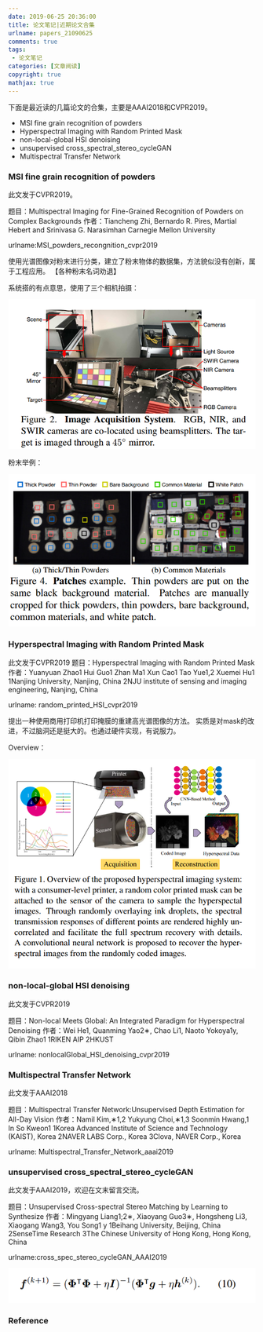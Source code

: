 ```yaml
---
date: 2019-06-25 20:36:00
title: 论文笔记|近期论文合集
urlname: papers_21090625
comments: true
tags:
 - 论文笔记
categories: [文章阅读]
copyright: true
mathjax: true
---
```





下面是最近读的几篇论文的合集，主要是AAAI2018和CVPR2019。
- MSI fine grain recognition of powders
- Hyperspectral Imaging with Random Printed Mask
- non-local-global HSI denoising
- unsupervised cross_spectral_stereo_cycleGAN
- Multispectral Transfer Network


<!--more-->




### MSI fine grain recognition of powders

此文发于CVPR2019。

题目：Multispectral Imaging for Fine-Grained Recognition of Powders on Complex Backgrounds
作者：Tiancheng Zhi, Bernardo R. Pires, Martial Hebert and Srinivasa G. Narasimhan
Carnegie Mellon University

urlname:MSI_powders_recongnition_cvpr2019

使用光谱图像对粉末进行分类，建立了粉末物体的数据集，方法貌似没有创新，属于工程应用。
【各种粉末名词劝退】

系统搭的有点意思，使用了三个相机拍摄：

<div align = center>
<img src = ./papers_201906_spectral/powder_system.png />
</div>

粉末举例：
<div align = center>
<img src = ./papers_201906_spectral/powder_eg.png />
</div>






### Hyperspectral Imaging with Random Printed Mask

此文发于CVPR2019
题目：Hyperspectral Imaging with Random Printed Mask
作者：Yuanyuan Zhao1 Hui Guo1 Zhan Ma1 Xun Cao1 Tao Yue1,2 Xuemei Hu1
1Nanjing University, Nanjing, China
2NJU institute of sensing and imaging engineering, Nanjing, China


urlname: random_printed_HSI_cvpr2019


提出一种使用商用打印机打印掩膜的重建高光谱图像的方法。
实质是对mask的改进，不过脑洞还是挺大的。也通过硬件实现，有说服力。

Overview：
<div align = center>
<img src = ./papers_201906_spectral/HSIrandom_mask.png />
</div>



### non-local-global HSI denoising

此文发于CVPR2019

题目：Non-local Meets Global: An Integrated Paradigm for Hyperspectral Denoising
作者：Wei He1, Quanming Yao2∗, Chao Li1, Naoto Yokoya1y, Qibin Zhao1
1RIKEN AIP 2HKUST

urlname: nonlocalGlobal_HSI_denoising_cvpr2019



### Multispectral Transfer Network

此文发于AAAI2018

题目：Multispectral Transfer Network:Unsupervised Depth Estimation for All-Day Vision
作者：Namil Kim,∗1,2 Yukyung Choi,∗1,3 Soonmin Hwang,1 In So Kweon1
1Korea Advanced Institute of Science and Technology (KAIST), Korea
2NAVER LABS Corp., Korea 3Clova, NAVER Corp., Korea


urlname: Multispectral_Transfer_Network_aaai2019





### unsupervised cross_spectral_stereo_cycleGAN


此文发于AAAI2019，欢迎在文末留言交流。


题目：Unsupervised Cross-spectral Stereo Matching by Learning to Synthesize
作者：Mingyang Liang1;2∗, Xiaoyang Guo3∗, Hongsheng Li3, Xiaogang Wang3, You Song1 y
1Beihang University, Beijing, China
2SenseTime Research
3The Chinese University of Hong Kong, Hong Kong, China

urlname:cross_spec_stereo_cycleGAN_AAAI2019




<div align = center>
<img src = ./paper_Hyperspectral_Image_Reconstruction_Using_a_Deep_Spatial-Spectral_Prior_CVPR_2019/eq3.png />
</div>


### Reference


